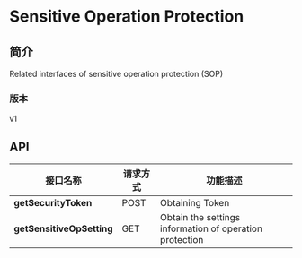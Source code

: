 # Sensitive Operation Protection


## 简介
Related interfaces of sensitive operation protection (SOP)


### 版本
v1


## API
|接口名称|请求方式|功能描述|
|---|---|---|
|**getSecurityToken**|POST|Obtaining Token|
|**getSensitiveOpSetting**|GET|Obtain the settings information of operation protection|
